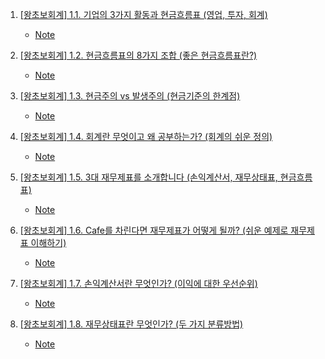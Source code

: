 1. [[왕초보회계] 1.1. 기업의 3가지 활동과 현금흐름표 (영업, 투자, 회계)](https://youtu.be/KQmBw4Wly_0)
    - [Note](./Note/1_1_기업의_3가지활동과_현금흐름표.md)

2. [[왕초보회계] 1.2. 현금흐름표의 8가지 조합 (좋은 현금흐름표란?)](https://youtu.be/0As_GMqc8FQ)
    - [Note](./Note/1_2_현금흐름표의_8가지조합.md)

3. [[왕초보회계] 1.3. 현금주의 vs 발생주의 (현금기준의 한계점)](https://youtu.be/cAiqEzL0Zb4)
    - [Note](./Note/1_3_현금주의_vs_발생주의.md)

4. [[왕초보회계] 1.4. 회계란 무엇이고 왜 공부하는가? (회계의 쉬운 정의)](https://youtu.be/uvy_Q67RW9g)
    - [Note](./Note/1_4_회계란_무엇이고_왜_공부하는가.md)

5. [[왕초보회계] 1.5. 3대 재무제표를 소개합니다 (손익계산서, 재무상태표, 현금흐름표)](https://youtu.be/d8sblWw46UE)
    - [Note](./Note/1_5_3대_재무제표_소개.md)

6. [[왕초보회계] 1.6. Cafe를 차린다면 재무제표가 어떻게 될까? (쉬운 예제로 재무제표 이해하기)](https://youtu.be/Y6nnXIVrwvc)
    - [Note](./Note/1_6_Cafe를_차린다면_재무제표가_어떻게_될까.md)

7. [[왕초보회계] 1.7. 손익계산서란 무엇인가? (이익에 대한 우선순위)](https://youtu.be/2QmbD_MMCOA)
    - [Note](./Note/1_7_손익계산서란_무엇인가.md)

8. [[왕초보회계] 1.8. 재무상태표란 무엇인가? (두 가지 분류방법)](https://youtu.be/2eeKLSt6MK4)
    - [Note](./Note/1_8_재무상태표란_무엇인가.md)